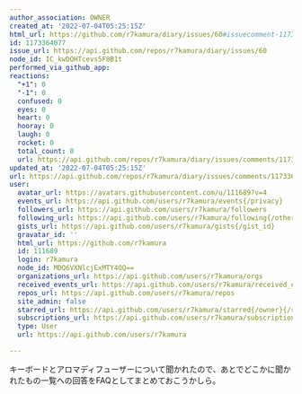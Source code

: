 ```yaml
---
author_association: OWNER
created_at: '2022-07-04T05:25:15Z'
html_url: https://github.com/r7kamura/diary/issues/60#issuecomment-1173364077
id: 1173364077
issue_url: https://api.github.com/repos/r7kamura/diary/issues/60
node_id: IC_kwDOHTcevs5F8B1t
performed_via_github_app: 
reactions:
  "+1": 0
  "-1": 0
  confused: 0
  eyes: 0
  heart: 0
  hooray: 0
  laugh: 0
  rocket: 0
  total_count: 0
  url: https://api.github.com/repos/r7kamura/diary/issues/comments/1173364077/reactions
updated_at: '2022-07-04T05:25:15Z'
url: https://api.github.com/repos/r7kamura/diary/issues/comments/1173364077
user:
  avatar_url: https://avatars.githubusercontent.com/u/111689?v=4
  events_url: https://api.github.com/users/r7kamura/events{/privacy}
  followers_url: https://api.github.com/users/r7kamura/followers
  following_url: https://api.github.com/users/r7kamura/following{/other_user}
  gists_url: https://api.github.com/users/r7kamura/gists{/gist_id}
  gravatar_id: ''
  html_url: https://github.com/r7kamura
  id: 111689
  login: r7kamura
  node_id: MDQ6VXNlcjExMTY4OQ==
  organizations_url: https://api.github.com/users/r7kamura/orgs
  received_events_url: https://api.github.com/users/r7kamura/received_events
  repos_url: https://api.github.com/users/r7kamura/repos
  site_admin: false
  starred_url: https://api.github.com/users/r7kamura/starred{/owner}{/repo}
  subscriptions_url: https://api.github.com/users/r7kamura/subscriptions
  type: User
  url: https://api.github.com/users/r7kamura

---
```

キーボードとアロマディフューザーについて聞かれたので、あとでどこかに聞かれたもの一覧への回答をFAQとしてまとめておこうかしら。